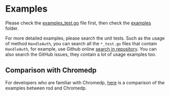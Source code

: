# Examples

Please check the [examples_test.go](https://github.com/go-rod/rod/tree/master/examples_test.go) file first, then check the [examples](https://github.com/go-rod/rod/tree/master/lib/examples) folder.

For more detailed examples, please search the unit tests.
Such as the usage of method `HandleAuth`, you can search all the `*_test.go` files that contain `HandleAuth`,
for example, use Github online [search in repository](https://github.com/go-rod/rod/search?q=HandleAuth&unscoped_q=HandleAuth).
You can also search the GitHub issues, they contain a lot of usage examples too.

## Comparison with Chromedp

For developers who are familiar with Chromedp, [here](https://github.com/go-rod/rod/tree/master/lib/examples/compare-chromedp) is a comparison of the examples between rod and Chromedp.
